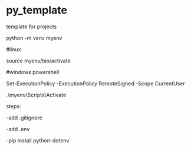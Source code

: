 # py_template
template for projects



python -m venv myenv

#linux

source myenv/bin/activate

#windows powershell

Set-ExecutionPolicy -ExecutionPolicy RemoteSigned -Scope CurrentUser

.\myenv\Scripts\Activate

steps:

-add .gitignore

-add .env

-pip install python-dotenv
